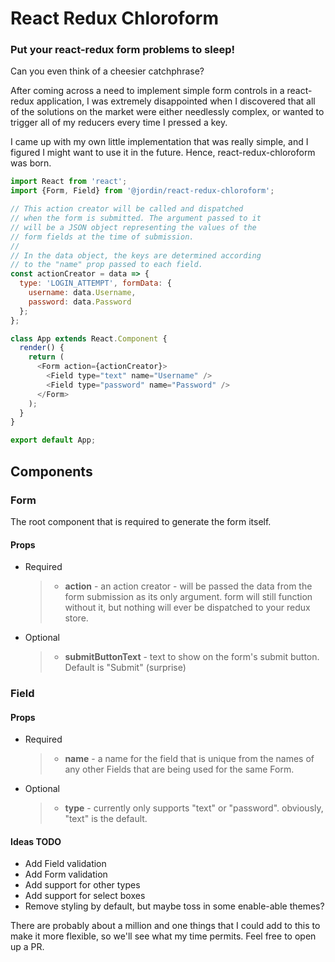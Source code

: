 # React Redux Chloroform

### Put your react-redux form problems to sleep!

Can you even think of a cheesier catchphrase?

After coming across a need to implement simple form controls in a react-redux application, I was extremely
disappointed when I discovered that all of the solutions on the market were either needlessly complex,
or wanted to trigger all of my reducers every time I pressed a key.

I came up with my own little implementation that was really simple, and I figured I might want to use it
in the future. Hence, react-redux-chloroform was born.

```javascript
import React from 'react';
import {Form, Field} from '@jordin/react-redux-chloroform';

// This action creator will be called and dispatched
// when the form is submitted. The argument passed to it
// will be a JSON object representing the values of the
// form fields at the time of submission.
//
// In the data object, the keys are determined according
// to the "name" prop passed to each field.
const actionCreator = data => {
  type: 'LOGIN_ATTEMPT', formData: {
    username: data.Username,
    password: data.Password
  };
};

class App extends React.Component {
  render() {
    return (
      <Form action={actionCreator}>
        <Field type="text" name="Username" />
        <Field type="password" name="Password" />
      </Form>
    );
  }
}

export default App;
```

## Components

### Form

The root component that is required to generate the form itself.

#### Props

* Required
  > * **action** - an action creator - will be passed the data from the form
  >   submission as its only argument. form will still function without it,
  >   but nothing will ever be dispatched to your redux store.
* Optional
  > * **submitButtonText** - text to show on the form's submit button. Default
  >   is "Submit" (surprise)

### Field

#### Props

* Required
  > * **name** - a name for the field that is unique from the names of any other Fields that are being used for the same Form.
* Optional
  > * **type** - currently only supports "text" or "password". obviously, "text" is the default.

#### Ideas TODO

* Add Field validation
* Add Form validation
* Add support for other types
* Add support for select boxes
* Remove styling by default, but maybe toss in some enable-able themes?

There are probably about a million and one things that I could add to this to make it more flexible, so we'll see what my time permits. Feel free to open up a PR.
